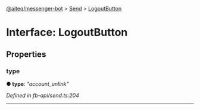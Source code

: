 [@aiteq/messenger-bot](../README.md) > [Send](../modules/send.md) > [LogoutButton](../interfaces/send.logoutbutton.md)



# Interface: LogoutButton


## Properties
<a id="type"></a>

###  type

**●  type**:  *"account_unlink"* 

*Defined in fb-api/send.ts:204*





___


